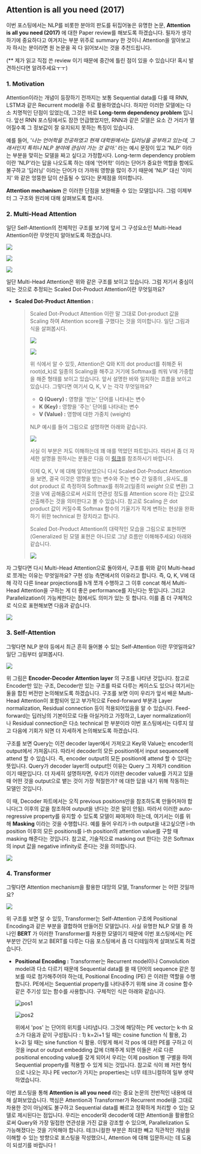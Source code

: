 ## Attention is all you need (2017)

이번 포스팅에서는 NLP를 비롯한 분야의 판도를 뒤집어놓은 유명한 논문, **Attention is all you need (2017)** 에 대한 Paper review를 해보도록 하겠습니다. 필자가 생각하기에 중요하다고 여겨지는 부분 위주로 summary 한 것이니 Attention을 알아보고자 하시는 분이라면 원 논문을 꼭 다 읽어보시는 것을 추천드립니다.

(** 제가 읽고 직접 쓴 review 이기 때문에 중간에 틀린 점이 있을 수 있습니다! 혹시 발견하신다면 알려주세요ㅜㅜ)



### 1. Motivation

Attention이라는 개념이 등장하기 전까지는 보통 Sequential data를 다룰 때 RNN, LSTM과 같은 Recurrent model을 주로 활용하였습니다. 하지만 이러한 모델에는 다소 치명적인 단점이 있었는데, 그것은 바로 **Long-term dependency problem** 입니다. 앞선 RNN 포스팅에서도 잠깐 언급했었지만, RNN과 같은 모델은 요소 간 거리가 멀어질수록 그 정보값이 잘 유지되지 못하는 특징이 있습니다.

예를 들어, _'나는 언어학을 전공하였고 현재 대학원에서는 딥러닝을 공부하고 있는데, 그래서인지 특히나 NLP 분야에 관심이 가는 것 같아.'_ 라는 예시 문장이 있고 'NLP' 이라는 부분을 맞히는 모델을 짜고 싶다고 가정합시다. Long-term dependency problem 이란 'NLP'라는 답을 나오도록 하는 데에 '언어학' 이라는 단어가 중요한 역할을 함에도 불구하고 '딥러닝' 이라는 단어가 더 가까워 영향을 많이 주기 때문에 'NLP' 대신 '이미지' 와 같은 엉뚱한 답이 산출될 수 있다는 문제점을 의미합니다.

**Attention mechanism** 은 이러한 단점을 보완해줄 수 있는 모델입니다. 그럼 이제부터 그 구조와 원리에 대해 살펴보도록 합시다.



### 2. Multi-Head Attention

일단 Self-Attention의 전체적인 구조를 보기에 앞서 그 구성요소인 Multi-Head Attention이란 무엇인지 알아보도록 하겠습니다.

![](https://pozalabs.github.io/assets/images/mha.PNG)

![](https://i0.wp.com/rubikscode.net/wp-content/uploads/2019/08/image-7.png?resize=549%2C115&ssl=1)

![](https://pozalabs.github.io/assets/images/multi%20head.png)



일단 Multi-Head Attention은 위와 같은 구조를 보이고 있습니다. 그럼 저기서 중심이 되는 것으로 추정되는 Scaled Dot-Product Attention이란 무엇일까요?



- **Scaled Dot-Product Attention :** 

  > Scaled Dot-Product Attention 이란 말 그대로 Dot-product 값을 Scaling 하여 Attention score를 구했다는 것을 의미합니다. 일단 그림과 식을 살펴봅시다.
  >
  > ![](https://pozalabs.github.io/assets/images/sdpa.PNG)
  >
  > ![](https://miro.medium.com/max/372/1*1K-KmzrFUZWh5aVu61Be1g.png)
  >
  > 위 식에서 알 수 있듯, Attention은 Q와 K의 dot product를 취해준 뒤 root(d_k)로 일종의 Scaling을 해주고 거기에 Softmax를 씌워 V에 가중합을 해준 형태를 보이고 있습니다. 앞서 설명한 바와 일치하는 흐름을 보이고 있습니다. 그렇다면 여기서 Q, K, V 는 각각 무엇일까요?
  >
  > - **Q (Query) :** 영향을 '받는' 단어를 나타내는 변수
  > - **K (Key) :** 영향을 '주는' 단어를 나타내는 변수
  > - **V (Value) :** 영향에 대한 가중치 (weight)
  >
  > NLP 예시를 들어 그림으로 설명하면 아래와 같습니다.
  >
  > ![](https://miro.medium.com/max/768/0*aSDmyoSXKgwkeaYO)
  >
  > 사실 이 부분은 저도 이해하는데 꽤 애를 먹었던 파트입니다. 따라서 좀 더 자세한 설명을 원하시는 분들은 다음 이 [링크](https://medium.com/@b.terryjack/deep-learning-the-transformer-9ae5e9c5a190)를 참조하시기 바랍니다.
  >
  > 이제 Q, K, V 에 대해 알아보았으니 다시 Scaled Dot-Product Attention을 보면, 결국 이것은 영향을 받는 변수와 주는 변수 간 일종의 _유사도_를 dot product 로 측정하여 Softmax를 취하고(일종의 _weight_ 으로 변환) 그것을 V에 곱해줌으로써 서로의 연관성 정도를 Attention score 라는 값으로 산출해주는 것을 의미한다고 볼 수 있습니다. 참고로 Scaling 은 dot product 값이 커질수록 Softmax 함수의 기울기가 작게 변하는 현상을 완화하기 위한 technical 한 장치라고 합니다.
  >
  > Scaled Dot-Product Attention의 대략적인 모습을 그림으로 표현하면 (Generalized 된 모델 표현은 아니므로 그냥 흐름만 이해해주세요) 아래와 같습니다.
  >
  > ![](https://wikidocs.net/images/page/22893/dotproductattention4_final.PNG)





자 그렇다면 다시 Multi-Head Attention으로 돌아와서, 구조를 위와 같이 Multi-head로 쪼개는 이유는 무엇일까요? 구현 성능 측면에서의 이유라고 합니다. 즉, Q, K, V에 대해 각각 다른 linear projections를 h개 쪼개 수행하고 그 이후 concat 해서 Multi-Head Attention을 구하는 게 더 좋은 performance를 지닌다는 뜻입니다. 그리고 Parallelization이 가능케한다는 점에서도 의미가 있는 듯 합니다. 이를 좀 더 구체적으로 식으로 표현해보면 다음과 같습니다.

![](https://pozalabs.github.io/assets/images/%EC%B0%A8%EC%9B%90.png)



### 3. Self-Attention

그렇다면 NLP 분야 등에서 최근 흔히 들어볼 수 있는 Self-Attention 이란 무엇일까요? 일단 그림부터 살펴봅시다.

![](https://pozalabs.github.io/assets/images/encoder-decoder%20attention.png)



위 그림은 **Encoder-Decoder Attention layer** 의 구조를 나타낸 것입니다. 참고로 Encoder만 있는 구조, Decoder만 있는 구조를 따로 다루는 케이스도 있으나 여기서는 둘을 합친 버전만 논의해보도록 하겠습니다. 구조를 보면 이미 우리가 앞서 배운 Multi-Head Attention이 포함되어 있고 부가적으로 Feed-forward 부분과 Layer normalization, Residual connection 등이 적용되어있음을 알 수 있습니다. Feed-forward는 딥러닝의 기본이므로 다들 아실거라고 가정하고, Layer normalization이나 Residual connection은 다소 technical 한 부분이라 이번 포스팅에서는 다루지 않고 다음에 기회가 되면 더 자세하게 논의해보도록 하겠습니다.

구조를 보면 Query는 이전 decoder layer에서 가져오고 Key와 Value는 encoder의 output에서 가져옵니다. 따라서 decoder의 모든 position에서 input sequence에 attend 할 수 있습니다. 즉, encoder output의 모든 position에 attend 할 수 있다는 뜻입니다. Query가 decoder layer의 output인 이유는 Query 그 자체가 condition이기 때문입니다. 더 자세히 설명하자면, 우리가 이러한 decoder value를 가지고 있을 때 어떤 것을 output으로 뱉는 것이 가장 적절한가? 에 대한 답을 내기 위해 작동하는 모델인 것입니다.

이 때, Decoder 파트에서는 오직 previous positions만을 참조하도록 만들어져야 합니다(그 이후의 값을 참조하여 output을 낸다는 것은 말이 안됨). 따라서 이러한 auto-regressive property를 유지할 수 있도록 모델이 짜여져야 하는데, 여기서는 이를 위해 **Masking** 이라는 것을 수행합니다. 예를 들어 우리가 i-th output을 내고싶으면 i-th position 이후의 모든 positions를 i-th position의 attention value를 구할 때 masking 해준다는 것입니다. 참고로, 기술적으로 masking out 한다는 것은 Softmax의 input 값을 negative infinity로 준다는 것을 의미합니다.

![](https://pozalabs.github.io/assets/images/masking.png)



### 4. Transformer

그렇다면 Attention mechanism을 활용한 대망의 모델, Transformer 는 어떤 것일까요?

![](https://pozalabs.github.io/assets/images/archi2.png)

위 구조를 보면 알 수 있듯, Transformer는 Self-Attention 구조에 Positional Encoding과 같은 부분을 결합하여 만들어진 모델입니다. 사실 유명한 NLP 모델 중 하나인 **BERT** 가 이러한 Transformer를 차용한 모델이기 때문에 이번 포스팅에서는 PE 부분만 간단히 보고 BERT를 다루는 다음 포스팅에서 좀 더 디테일하게 살펴보도록 하겠습니다.



- **Positional Encoding :** Transformer는 Recurrent model이나 Convolution model과 다소 다르기 때문에 Sequential data를 쓸 때 단어의 sequence 같은 정보를 따로 첨가해주어야 하는데, Positional Encoding (PE) 은 이러한 역할을 수행합니다. PE에서는 Sequential property를 나타내주기 위해 sine 과 cosine 함수 같은 주기성 있는 함수를 사용합니다. 구체적인 식은 아래와 같습니다.

  ![pos1](C:\Users\secre\Desktop\GoGoogle\reading\attention_pic\pos1.jpg)

  ![pos2](C:\Users\secre\Desktop\GoGoogle\reading\attention_pic\pos2.jpg)

  위에서 'pos' 는 단어의 위치를 나타냅니다. 그것에 해당하는 PE vector는 k-th 요소가 다음과 같이 구성됩니다 : 1) k=2i+1 일 때는 cosine function 식 활용, 2) k=2i 일 때는 sine function 식 활용. 이렇게 해서 각 pos 에 대한 PE를 구하고 이것을 input or output embedding 값에 더해주게 되면 이들은 서로 다른 positional encoding value를 갖게 되어서 우리는 이제 position 별 구별을 하여 Sequential property를 적용할 수 있게 되는 것입니다. 참고로 식이 왜 저런 형식으로 나오는 지나 PE vector가 가지는 properties는 너무 테크니컬하여 일부 생략하였습니다. 



이번 포스팅을 통해 **Attention is all you need** 라는 중요 논문의 전반적인 내용에 대해 살펴보았습니다. 핵심은 Attention과 Transformer가 Recurrent model을 그대로 차용한 것이 아님에도 불구하고 Sequential data를 빠르고 정확하게 처리할 수 있는 모델로 제시된다는 점입니다. 우리는 encoder와 decoder에 대한 Attention을 활용함으로써 Query와 가장 밀접한 연관성을 가진 값을 강조할 수 있으며, Parallelization 도 가능해졌다는 것을 기억해야 합니다. 테크니컬한 부분은 최대한 빼고 직관적인 개념을 이해할 수 있는 방향으로 포스팅을 작성했으니, Attention 에 대해 입문하시는 데 도움이 되셨기를 바랍니다 !
